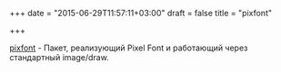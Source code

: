 +++
date = "2015-06-29T11:57:11+03:00"
draft = false
title = "pixfont"

+++

<p><a href="https://github.com/pbnjay/pixfont">pixfont</a>&nbsp;- Пакет, реализующий&nbsp;Pixel Font и работающий через стандартный&nbsp;image/draw.</p>

